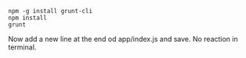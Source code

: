 ```
npm -g install grunt-cli
npm install
grunt
```
Now add a new line at the end od app/index.js and save. No reaction in terminal.
